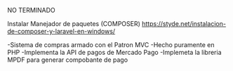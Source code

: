 NO TERMINADO

Instalar Manejador de paquetes (COMPOSER)
https://styde.net/instalacion-de-composer-y-laravel-en-windows/

-Sistema de compras armado con el Patron MVC
-Hecho puramente en PHP
-Implementa la API de pagos de Mercado Pago
-Implemeta la libreria MPDF para generar compobante de pago
